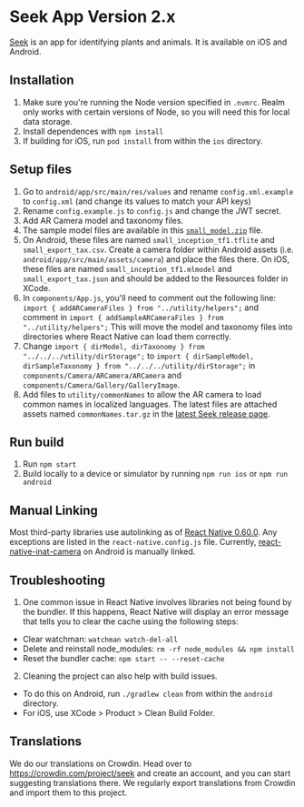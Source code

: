# Seek App Version 2.x

[Seek](https://www.inaturalist.org/pages/seek_app) is an app for identifying plants and animals. It is available on iOS and Android.

## Installation
1. Make sure you're running the Node version specified in `.nvmrc`. Realm only works with certain versions of Node, so you will need this for local data storage.
2. Install dependences with `npm install`
3. If building for iOS, run `pod install` from within the `ios` directory.

## Setup files
1. Go to `android/app/src/main/res/values` and rename `config.xml.example` to `config.xml` (and change its values to match your API keys)
2. Rename `config.example.js` to `config.js` and change the JWT secret.
3. Add AR Camera model and taxonomy files.
  1. The sample model files are available in this [`small_model.zip`](https://github.com/inaturalist/SeekReactNative/releases/tag/v2.9.1-138) file.
  2. On Android, these files are named `small_inception_tf1.tflite` and `small_export_tax.csv`. Create a camera folder within Android assets (i.e. `android/app/src/main/assets/camera`) and place the files there. On iOS, these files are named `small_inception_tf1.mlmodel` and `small_export_tax.json` and should be added to the Resources folder in XCode.
  3. In `components/App.js`, you'll need to comment out the following line: `import { addARCameraFiles } from "../utility/helpers";` and comment in `import { addSampleARCameraFiles } from "../utility/helpers";` This will move the model and taxonomy files into directories where React Native can load them correctly.
  4. Change `import { dirModel, dirTaxonomy } from "../../../utility/dirStorage";` to `import { dirSampleModel, dirSampleTaxonomy } from "../../../utility/dirStorage";` in `components/Camera/ARCamera/ARCamera` and `components/Camera/Gallery/GalleryImage`.
4. Add files to `utility/commonNames` to allow the AR camera to load common names in localized languages. The latest files are attached assets named `commonNames.tar.gz` in the [latest Seek release page](https://github.com/inaturalist/SeekReactNative/releases).

## Run build
1. Run `npm start`
2. Build locally to a device or simulator by running `npm run ios` or `npm run android`

## Manual Linking
Most third-party libraries use autolinking as of [React Native 0.60.0](https://facebook.github.io/react-native/blog/2019/07/03/version-60#native-modules-are-now-autolinked). Any exceptions are listed in the `react-native.config.js` file. Currently, [react-native-inat-camera](https://github.com/inaturalist/react-native-inat-camera) on Android is manually linked.

## Troubleshooting
1. One common issue in React Native involves libraries not being found by the bundler. If this happens, React Native will display an error message that tells you to clear the cache using the following steps: 
  * Clear watchman: `watchman watch-del-all`
  * Delete and reinstall node_modules: `rm -rf node_modules && npm install`
  * Reset the bundler cache: `npm start -- --reset-cache`
2. Cleaning the project can also help with build issues.
  * To do this on Android, run `./gradlew clean` from within the `android` directory.
  * For iOS, use XCode > Product > Clean Build Folder.

## Translations
We do our translations on Crowdin. Head over to https://crowdin.com/project/seek and create an account, and you can start suggesting translations there. We regularly export translations from Crowdin and import them to this project.
